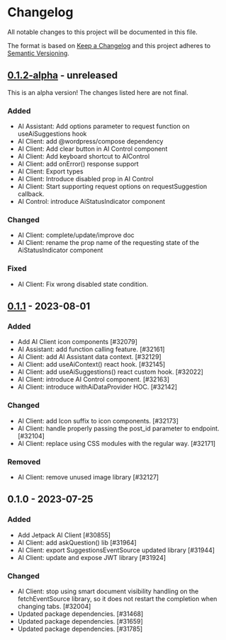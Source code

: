 # Changelog

All notable changes to this project will be documented in this file.

The format is based on [Keep a Changelog](https://keepachangelog.com/en/1.0.0/)
and this project adheres to [Semantic Versioning](https://semver.org/spec/v2.0.0.html).

## [0.1.2-alpha] - unreleased

This is an alpha version! The changes listed here are not final.

### Added
- AI Assistant: Add options parameter to request function on useAiSuggestions hook
- AI Client: add @wordpress/compose dependency
- AI Client: Add clear button in AI Control component
- AI Client: Add keyboard shortcut to AIControl
- AI Client: add onError() response support
- AI Client: Export types
- AI Client: Introduce disabled prop in AI Control
- AI Client: Start supporting request options on requestSuggestion callback.
- AI Control: introduce AiStatusIndicator component

### Changed
- AI Client: complete/update/improve doc
- AI Client: rename the prop name of the requesting state of the AiStatusIndicator component

### Fixed
- AI Client: Fix wrong disabled state condition.

## [0.1.1] - 2023-08-01
### Added
- Add AI Client icon components [#32079]
- AI Assistant: add function calling feature. [#32161]
- AI Client: add AI Assistant data context. [#32129]
- AI Client: add useAiContext() react hook. [#32145]
- AI Client: add useAiSuggestions() react custom hook. [#32022]
- AI Client: introduce AI Control component. [#32163]
- AI Client: introduce withAiDataProvider HOC. [#32142]

### Changed
- AI Client: add Icon suffix to icon components. [#32173]
- AI Client: handle properly passing the post_id parameter to endpoint. [#32104]
- AI Client: replace using CSS modules with the regular way. [#32171]

### Removed
- AI Client: remove unused image library [#32127]

## 0.1.0 - 2023-07-25
### Added
- Add Jetpack AI Client [#30855]
- AI Client: add askQuestion() lib [#31964]
- AI Client: export SuggestionsEventSource updated library [#31944]
- AI Client: update and expose JWT library [#31924]

### Changed
- AI Client: stop using smart document visibility handling on the fetchEventSource library, so it does not restart the completion when changing tabs. [#32004]
- Updated package dependencies. [#31468]
- Updated package dependencies. [#31659]
- Updated package dependencies. [#31785]

[0.1.2-alpha]: https://github.com/Automattic/jetpack-ai-client/compare/v0.1.1...v0.1.2-alpha
[0.1.1]: https://github.com/Automattic/jetpack-ai-client/compare/v0.1.0...v0.1.1
